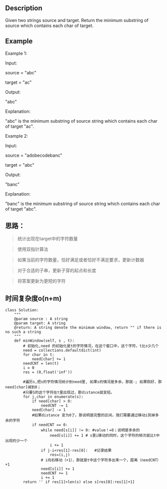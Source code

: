 ## Description
Given two strings source and target. Return the minimum substring of source which contains each char of target.

## Example
Example 1:

Input:

source = "abc"

target = "ac"

Output:

"abc"

Explanation:

"abc" is the minimum substring of source string which contains each char of target "ac".

Example 2:

Input:

source = "adobecodebanc"

target = "abc"

Output:

"banc"

Explanation:

"banc" is the minimum substring of source string which contains each char of target "abc".
## 思路：
>统计出现在target中的字符数量

>使用双指针算法

>如果当前的字符数量，恰好满足或者恰好不满足要求，更新计数器

> 对于合适的子串，更新子穿的起点和长度

> 将答案更新为更短的字符

## 时间复杂度o(n+m)
```
class Solution:
    """
    @param source : A string
    @param target: A string
    @return: A string denote the minimum window, return "" if there is no such a string
    """
    def minWindow(self, s , t):
        # 初始化,need 的初始化是t的字符情况，在这个窗口中，这个字符，t比s少几个
        need = collections.defaultdict(int)
        for char in t:
            need[char] += 1
        needCNT = len(t)
        i = 0
        res = (0,float('inf'))

        #遍历s,把s的字符情况统计到need里, 如果s的情况是多余，那就-; 如果刚好，那need[char]减到0；
        #只要S的这个字符在t里出现过，那distance就变短。
        for j,char in enumerate(s):
            if need[char] > 0:
                needCNT -= 1
            need[char] -= 1
            #如果distance 变为0了。那说明是完整的区间，我们需要通过移动i剪掉多余的字符
            if needCNT == 0:
                while need[s[i]] != 0: #value！=0；说明是多余的
                    need[s[i]] += 1 # s里i移动的同时，这个字符的频次就比t中出现的少一个
                    i += 1
                if j-i<res[1]-res[0]:   #记录结果
                    res=(i,j)
                # i向右移动（+1），那就是t中这个字符多出来一个，距离（needCNT）+1
                need[s[i]] += 1
                needCNT += 1
                i += 1
        return '' if res[1]>len(s) else s[res[0]:res[1]+1] 

```
